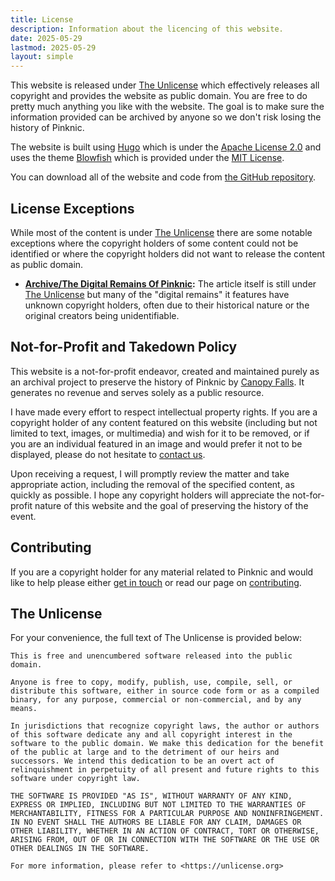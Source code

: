 ```yaml
---
title: License
description: Information about the licencing of this website.
date: 2025-05-29
lastmod: 2025-05-29
layout: simple
---
```


This website is released under [The Unlicense](https://unlicense.org) which effectively releases all copyright and provides the website as public domain. You are free to do pretty much anything you like with the website. The goal is to make sure the information provided can be archived by anyone so we don't risk losing the history of Pinknic.

The website is built using [Hugo](https://gohugo.io/) which is under the [Apache License 2.0](https://www.apache.org/licenses/LICENSE-2.0.html) and uses the theme [Blowfish](https://blowfish.page/) which is provided under the [MIT License](https://mit-license.org/).

You can download all of the website and code from [the GitHub repository](https://github.com/CanopusFalling/pinknic).

## License Exceptions

While most of the content is under [The Unlicense](https://unlicense.org) there are some notable exceptions where the copyright holders of some content could not be identified or where the copyright holders did not want to release the content as public domain.

- **[Archive/The Digital Remains Of Pinknic](/archive/the-digital-remains-of-pinknic/):** The article itself is still under [The Unlicense](https://unlicense.org) but many of the "digital remains" it features have unknown copyright holders, often due to their historical nature or the original creators being unidentifiable.

## Not-for-Profit and Takedown Policy

This website is a not-for-profit endeavor, created and maintained purely as an archival project to preserve the history of Pinknic by [Canopy Falls](https://canopyfalls.com/). It generates no revenue and serves solely as a public resource.

I have made every effort to respect intellectual property rights. If you are a copyright holder of any content featured on this website (including but not limited to text, images, or multimedia) and wish for it to be removed, or if you are an individual featured in an image and would prefer it not to be displayed, please do not hesitate to [contact us](/contact).

Upon receiving a request, I will promptly review the matter and take appropriate action, including the removal of the specified content, as quickly as possible. I hope any copyright holders will appreciate the not-for-profit nature of this website and the goal of preserving the history of the event.

## Contributing

If you are a copyright holder for any material related to Pinknic and would like to help please either [get in touch](/contact) or read our page on [contributing](/contributing).

## The Unlicense

For your convenience, the full text of The Unlicense is provided below:

```
This is free and unencumbered software released into the public domain.

Anyone is free to copy, modify, publish, use, compile, sell, or
distribute this software, either in source code form or as a compiled
binary, for any purpose, commercial or non-commercial, and by any
means.

In jurisdictions that recognize copyright laws, the author or authors
of this software dedicate any and all copyright interest in the
software to the public domain. We make this dedication for the benefit
of the public at large and to the detriment of our heirs and
successors. We intend this dedication to be an overt act of
relinquishment in perpetuity of all present and future rights to this
software under copyright law.

THE SOFTWARE IS PROVIDED "AS IS", WITHOUT WARRANTY OF ANY KIND,
EXPRESS OR IMPLIED, INCLUDING BUT NOT LIMITED TO THE WARRANTIES OF
MERCHANTABILITY, FITNESS FOR A PARTICULAR PURPOSE AND NONINFRINGEMENT.
IN NO EVENT SHALL THE AUTHORS BE LIABLE FOR ANY CLAIM, DAMAGES OR
OTHER LIABILITY, WHETHER IN AN ACTION OF CONTRACT, TORT OR OTHERWISE,
ARISING FROM, OUT OF OR IN CONNECTION WITH THE SOFTWARE OR THE USE OR
OTHER DEALINGS IN THE SOFTWARE.

For more information, please refer to <https://unlicense.org>
```